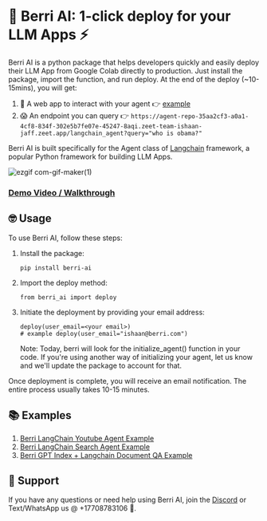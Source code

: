 # 🍇 Berri AI: 1-click deploy for your LLM Apps ⚡️

Berri AI is a python package that helps developers quickly and easily deploy their LLM App from Google Colab directly to production. Just install the package, import the function, and run deploy. At the end of the deploy (~10-15mins), you will get:

1. 🎉 A web app to interact with your agent 👉 [example](https://agent-repo-35aa2cf3-a0a1-4cf8-834f-302e5b7fe07e-45247-8aqi.zeet-team-ishaan-jaff.zeet.app/)
2. 😱 An endpoint you can query 👉 `https://agent-repo-35aa2cf3-a0a1-4cf8-834f-302e5b7fe07e-45247-8aqi.zeet-team-ishaan-jaff.zeet.app/langchain_agent?query="who is obama?"`

Berri AI is built specifically for the Agent class of [Langchain](https://github.com/hwchase17/langchain) framework, a popular Python framework for building LLM Apps.

![ezgif com-gif-maker(1)](https://user-images.githubusercontent.com/17561003/216242793-a5cc6887-3f02-4421-ae2d-1cd0df11c342.gif)

### [Demo Video / Walkthrough](https://www.loom.com/share/fd4375b4a77f4ea7802369cb06a16d43)

## 🤓 Usage

To use Berri AI, follow these steps:

1. Install the package:

   ```
   pip install berri-ai
   ```

2. Import the deploy method:

   ```
   from berri_ai import deploy
   ```

3. Initiate the deployment by providing your email address:
   ```
   deploy(user_email=<your email>)
   # example deploy(user_email="ishaan@berri.com")
   ```
   Note: Today, berri will look for the initialize_agent() function in your code. If you're using another way of initializing your agent, let us know and we'll update the package to account for that.

Once deployment is complete, you will receive an email notification. The entire process usually takes 10-15 minutes.

## 📚 Examples

1. [Berri LangChain Youtube Agent Example](https://colab.research.google.com/drive/1Do4Utp4crMSpPngDlZOXx30HFmKhtxIF?usp=sharing)
2. [Berri LangChain Search Agent Example](https://colab.research.google.com/drive/1cB-QfCaKBs2Npe58R60qf-II0wcsT6VQ?usp=sharing)
3. [Berri GPT Index + Langchain Document QA Example](https://colab.research.google.com/drive/1R4e4dd-qr4XxPbOGdAIj0ybtliSlO4Zm?usp=sharing)

## 🚨 Support

If you have any questions or need help using Berri AI, join the [Discord](https://discord.gg/KvG3azf39U) or Text/WhatsApp us @ +17708783106 📱.
